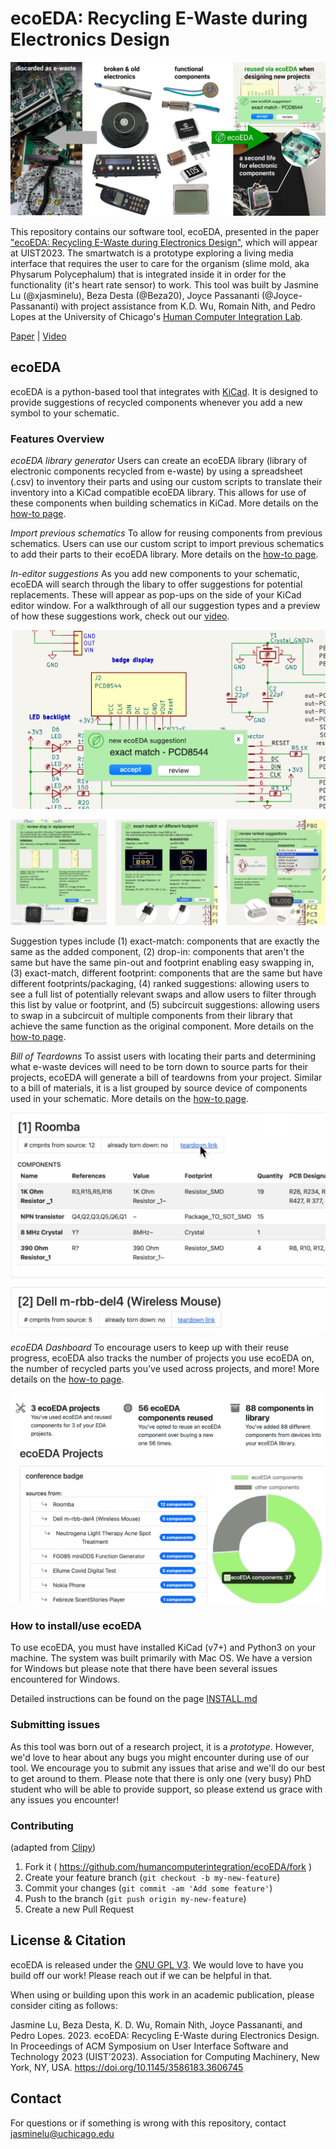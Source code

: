 # ecoEDA: Recycling E-Waste during Electronics Design
![project overview figure](./Images/Fig1.jpg)

This repository contains our software tool, ecoEDA, presented in the paper ["ecoEDA: Recycling E-Waste during Electronics Design"](https://doi.org/10.1145/3586183.3606745), which will appear at UIST2023. The smartwatch is a prototype exploring a living media interface that requires the user to care for the organism (slime mold, aka Physarum Polycephalum) that is integrated inside it in order for the functionality (it's heart rate sensor) to work. This tool was built by Jasmine Lu (@xjasminelu), Beza Desta (@Beza20), Joyce Passananti (@Joyce-Passananti) with project assistance from K.D. Wu, Romain Nith, and Pedro Lopes at the University of Chicago's [Human Computer Integration Lab](https://lab.plopes.org).

[Paper](https://lab.plopes.org/published/2023-UIST-ecoEDA.pdf) | [Video](https://youtu.be/XYMRXMVBfNg) 

## ecoEDA 
ecoEDA is a python-based tool that integrates with [KiCad](https://www.kicad.org/). It is designed to provide suggestions of recycled components whenever you add a new symbol to your schematic. 

### Features Overview

*ecoEDA library generator*
Users can create an ecoEDA library (library of electronic components recycled from e-waste) by using a spreadsheet (.csv) to inventory their parts and using our custom scripts to translate their inventory into a KiCad compatible ecoEDA library. This allows for use of these components when building schematics in KiCad. More details on the [how-to page](./HOWTO.md). 

*Import previous schematics*
To allow for reusing components from previous schematics. Users can use our custom script to import previous schematics to add their parts to their ecoEDA library. More details on the [how-to page](./HOWTO.md). 

*In-editor suggestions*
As you add new components to your schematic, ecoEDA will search through the libary to offer suggestions for potential replacements. These will appear as pop-ups on the side of your KiCad editor window. For a walkthrough of all our suggestion types and a preview of how these suggestions work, check out our [video](https://youtu.be/XYMRXMVBfNg).

![suggestions popup](./Images/ecoEDApopup.jpg)

![suggestions overview figure](./Images/suggestions_overview.png)

Suggestion types include (1) exact-match: components that are exactly the same as the added component, (2) drop-in: components that aren't the same but have the same pin-out and footprint enabling easy swapping in, (3) exact-match, different footprint: components that are the same but have different footprints/packaging, (4) ranked suggestions: allowing users to see a full list of potentially relevant swaps and allow users to filter through this list by value or footprint, and (5) subcircuit suggestions: allowing users to swap in a subcircuit of multiple components from their library that achieve the same function as the original component. More details on the [how-to page](./HOWTO.md). 

*Bill of Teardowns*
To assist users with locating their parts and determining what e-waste devices will need to be torn down to source parts for their projects, ecoEDA will generate a bill of teardowns from your project. Similar to a bill of materials, it is a list grouped by source device of components used in your schematic. More details on the [how-to page](./HOWTO.md). 

![Bill of Teardowns overview figure](./Images/BoT.png)

*ecoEDA Dashboard*
To encourage users to keep up with their reuse progress, ecoEDA also tracks the number of projects you use ecoEDA on, the number of recycled parts you've used across projects, and more! More details on the [how-to page](./HOWTO.md). 

![ecoEDA dashboard overview figure](./Images/ecoEDAdash.jpg)

### How to install/use ecoEDA
To use ecoEDA, you must have installed KiCad (v7+) and Python3 on your machine. The system was built primarily with Mac OS. We have a version for Windows but please note that there have been several issues encountered for Windows.

Detailed instructions can be found on the page [INSTALL.md](./INSTALL.md)

### Submitting issues
As this tool was born out of a research project, it is a _prototype_. However, we'd love to hear about any bugs you might encounter during use of our tool. We encourage you to submit any issues that arise and we'll do our best to get around to them. Please note that there is only one (very busy) PhD student who will be able to provide support, so please extend us grace with any issues you encounter!


### Contributing
(adapted from [Clipy](https://github.com/Clipy/Clipy))
1. Fork it ( https://github.com/humancomputerintegration/ecoEDA/fork )
2. Create your feature branch (`git checkout -b my-new-feature`)
3. Commit your changes (`git commit -am 'Add some feature'`)
4. Push to the branch (`git push origin my-new-feature`)
5. Create a new Pull Request


## License & Citation
ecoEDA is released under the [GNU GPL V3](./Software_License.txt). We would love to have you build off our work! Please reach out if we can be helpful in that.

When using or building upon this work in an academic publication, please consider citing as follows:

Jasmine Lu, Beza Desta, K. D. Wu, Romain Nith, Joyce Passananti, and Pedro Lopes. 2023. ecoEDA: Recycling E-Waste during Electronics Design. In Proceedings of ACM Symposium on User Interface Software and Technology 2023 (UIST’2023). Association for Computing Machinery, New York, NY, USA. https://doi.org/10.1145/3586183.3606745

## Contact
For questions or if something is wrong with this repository, contact jasminelu@uchicago.edu

